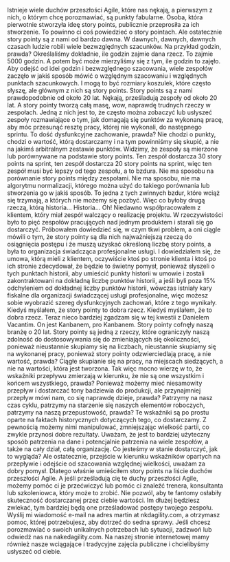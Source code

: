 Istnieje wiele duchów przeszłości Agile, które nas nękają, a pierwszym z nich, o którym chcę porozmawiać, są punkty fabularne. Osoba, która pierwotnie stworzyła ideę story points, publicznie przeprosiła za ich stworzenie. To powinno ci coś powiedzieć o story pointach. Ale ostatecznie story pointy są z nami od bardzo dawna. W dawnych, dawnych, dawnych czasach ludzie robili wiele bezwzględnych szacunków. Na przykład godzin, prawda? Określaliśmy dokładnie, ile godzin zajmie dana rzecz. To zajmie 5000 godzin. A potem być może mierzyliśmy się z tym, ile godzin to zajęło. Aby odejść od idei godzin i bezwzględnego szacowania, wiele zespołów zaczęło w jakiś sposób mówić o względnym szacowaniu i względnych punktach szacunkowych. I mogą to być rozmiary koszulek, które często słyszę, ale głównym z nich są story points. Story points są z nami prawdopodobnie od około 20 lat. Nękają, prześladują zespoły od około 20 lat. A story pointy tworzą całą masę, wow, naprawdę trudnych rzeczy w zespołach. Jedną z nich jest to, że często można zobaczyć lub usłyszeć zespoły rozmawiające o tym, jak domagają się punktów za wykonaną pracę, aby móc przesunąć resztę pracy, której nie wykonali, do następnego sprintu. To dość dysfunkcyjne zachowanie, prawda? Nie chodzi o punkty, chodzi o wartość, którą dostarczamy i na tym powinniśmy się skupić, a nie na jakimś arbitralnym zestawie punktów. Widzimy, że zespoły są mierzone lub porównywane na podstawie story points. Ten zespół dostarcza 30 story points na sprint, ten zespół dostarcza 20 story points na sprint, więc ten zespół musi być lepszy od tego zespołu, a to bzdura. Nie ma sposobu na porównanie story points między zespołami. Nie ma sposobu, nie ma algorytmu normalizacji, którego można użyć do takiego porównania lub stworzenia go w jakiś sposób. To jedna z tych zwinnych bzdur, które wciąż się trzymają, a których nie możemy się pozbyć. Więc co byłoby drugą rzeczą, którą historia... Historia... Oh! Niedawno współpracowałem z klientem, który miał zespół walczący o realizację projektu. W rzeczywistości było to pięć zespołów pracujących nad jednym produktem i starali się go dostarczyć. Próbowałem dowiedzieć się, w czym tkwi problem, a oni ciągle mówili o tym, że story pointy są dla nich najważniejszą rzeczą do osiągnięcia postępu i że muszą uzyskać określoną liczbę story points, a była to organizacja świadcząca profesjonalne usługi. I dowiedziałem się, że umowa, którą mieli z klientem, oczywiście ktoś po stronie klienta i ktoś po ich stronie zdecydował, że będzie to świetny pomysł, ponieważ słyszeli o tych punktach historii, aby umieścić punkty historii w umowie i zostali zakontraktowani na dokładną liczbę punktów historii, a jeśli byli poza 15% odchyleniem od dokładnej liczby punktów historii, wówczas istniały kary fiskalne dla organizacji świadczącej usługi profesjonalne, więc możesz sobie wyobrazić szereg dysfunkcyjnych zachowań, które z tego wynikały. Kiedyś myślałem, że story pointy to dobra rzecz. Kiedyś myślałem, że to dobra rzecz. Teraz nieco bardziej zgadzam się w tej kwestii z Danielem Vacantim. On jest Kanbanem, pro Kanbanem. Story pointy cofnęły naszą branżę o 20 lat. Story pointy są jedną z rzeczy, które ograniczyły naszą zdolność do dostosowywania się do zmieniających się okoliczności, ponieważ nieustannie skupiamy się na liczbach, nieustannie skupiamy się na wykonanej pracy, ponieważ story pointy odzwierciedlają pracę, a nie wartość, prawda? Ciągłe skupianie się na pracy, na miejscach siedzących, a nie na wartości, która jest tworzona. Tak więc mocno wierzę w to, że wskaźniki przepływu zmierzają w kierunku, że nie są one wszystkim i końcem wszystkiego, prawda? Ponieważ możemy mieć niesamowity przepływ i dostarczać tony badziewia do produkcji, ale przynajmniej przepływ mówi nam, co się naprawdę dzieje, prawda? Patrzymy na nasz czas cyklu, patrzymy na starzenie się naszych elementów roboczych, patrzymy na naszą przepustowość, prawda? Te wskaźniki są po prostu oparte na faktach historycznych dotyczących tego, co dostarczamy. Z pewnością możemy nimi manipulować, zmniejszając wielkość partii, co zwykle przynosi dobre rezultaty. Uważam, że jest to bardziej użyteczny sposób patrzenia na dane i potencjalnie patrzenia na wiele zespołów, a także na cały dział, całą organizację. Co jesteśmy w stanie dostarczyć, jak to wygląda? Ale ostatecznie, przejście w kierunku wskaźników opartych na przepływie i odejście od szacowania względnej wielkości, uważam za dobry pomysł. Dlatego właśnie umieściłem story points na liście duchów przeszłości Agile. A jeśli prześladują cię te duchy przeszłości Agile, możemy pomóc ci je przećwiczyć lub pomóc ci znaleźć trenera, konsultanta lub szkoleniowca, który może to zrobić. Nie pozwól, aby te fantomy osłabiły skuteczność dostarczanej przez ciebie wartości. Im dłużej będziesz zwlekać, tym bardziej będą one prześladować postępy twojego zespołu. Wyślij mi wiadomość e-mail na adres martin at nkdagility.com, a otrzymasz pomoc, której potrzebujesz, aby dotrzeć do sedna sprawy. Jeśli chcesz porozmawiać o swoich unikalnych potrzebach lub sytuacji, zadzwoń lub odwiedź nas na nakedagility.com. Na naszej stronie internetowej mamy również nasze wciągające i tradycyjne zajęcia publiczne i chcielibyśmy usłyszeć od ciebie.